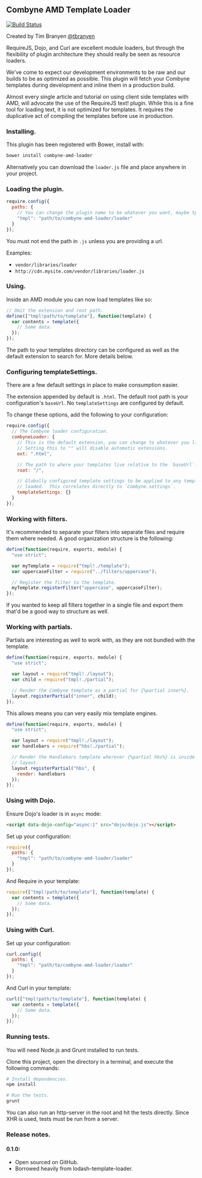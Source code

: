 Combyne AMD Template Loader
---------------------------

[![Build Status](https://travis-ci.org/tbranyen/combyne-amd-loader.png?branch=master)](https://travis-ci.org/tbranyen/combyne-amd-loader)

Created by Tim Branyen [@tbranyen](http://twitter.com/tbranyen)

RequireJS, Dojo, and Curl are excellent module loaders, but through the
flexibility of plugin architecture they should really be seen as resource
loaders.

We've come to expect our development environments to be raw and our builds to
be as optimized as possible.  This plugin will fetch your Combyne templates
during development and inline them in a production build.

Almost every single article and tutorial on using client side templates with
AMD, will advocate the use of the RequireJS text! plugin.  While this is a fine
tool for loading text, it is not optimized for templates.  It requires the
duplicative act of compiling the templates before use in production.

### Installing. ###

This plugin has been registered with Bower, install with:

``` bash
bower install combyne-amd-loader
```

Alternatively you can download the `loader.js` file and place anywhere in your
project.

### Loading the plugin. ###

``` javascript
require.config({
  paths: {
    // You can change the plugin name to be whatever you want, maybe tpl?
    "tmpl": "path/to/combyne-amd-loader/loader"
  }
});
```

You must not end the path in `.js` unless you are providing a url.

Examples:

* `vendor/libraries/loader`
* `http://cdn.mysite.com/vendor/libraries/loader.js`

### Using. ###

Inside an AMD module you can now load templates like so:

``` javascript
// Omit the extension and root path.
define(["tmpl!path/to/template"], function(template) {
  var contents = template({
    // Some data.
  });
});
```

The path to your templates directory can be configured as well as the default
extension to search for.  More details below.

### Configuring templateSettings. ###

There are a few default settings in place to make consumption easier.

The extension appended by default is `.html`.  The default root path is your
configuration's `baseUrl`.  No `templateSettings` are configured by default.

To change these options, add the following to your configuration:

``` javascript
require.config({
  // The Combyne loader configuration.
  combyneLoader: {
    // This is the default extension, you can change to whatever you like.
    // Setting this to "" will disable automatic extensions.
    ext: ".html",

    // The path to where your templates live relative to the `baseUrl`.
    root: "/",

    // Globally configured template settings to be applied to any templates
    // loaded.  This correlates directly to `Combyne.settings`.
    templateSettings: {}
  }
});
```

### Working with filters. ###

It's recommended to separate your filters into separate files and require them
where needed.  A good organization structure is the following:

``` javascript
define(function(require, exports, module) {
  "use strict";

  var myTemplate = require("tmpl!./template");
  var uppercaseFilter = require("../filters/uppercase");

  // Register the filter to the template.
  myTemplate.registerFilter("uppercase", uppercaseFilter);
});
```

If you wanted to keep all filters together in a single file and export them
that'd be a good way to structure as well.

### Working with partials. ###

Partials are interesting as well to work with, as they are not bundled with
the template.

``` javascript
define(function(require, exports, module) {
  "use strict";

  var layout = require("tmpl!./layout");
  var child = require("tmpl!./partial");

  // Render the Combyne template as a partial for {%partial inner%}.
  layout.registerPartial("inner", child);
});
```

This allows means you can very easily mix template engines.

``` javascript
define(function(require, exports, module) {
  "use strict";

  var layout = require("tmpl!./layout");
  var handlebars = require("hbs!./partial");

  // Render the Handlebars template wherever {%partial hbs%} is inside the
  // layout.
  layout.registerPartial("hbs", {
    render: handlebars
  });
});
```

### Using with Dojo. ###

Ensure Dojo's loader is in `async` mode:

``` html
<script data-dojo-config="async:1" src="dojo/dojo.js"></script>
```

Set up your configuration:

``` javascript
require({
  paths: {
    "tmpl": "path/to/combyne-amd-loader/loader"
  }
});
```

And Require in your template:

``` javascript
require(["tmpl!path/to/template"], function(template) {
  var contents = template({
    // Some data.
  });
});
```

### Using with Curl. ###

Set up your configuration:

``` javascript
curl.config({
  paths: {
    "tmpl": "path/to/combyne-amd-loader/loader"
  }
});
```

And Curl in your template:

``` javascript
curl(["tmpl!path/to/template"], function(template) {
  var contents = template({
    // Some data.
  });
});
```

### Running tests. ###

You will need Node.js and Grunt installed to run tests.

Clone this project, open the directory in a terminal, and execute the following
commands:

``` bash
# Install dependencies.
npm install

# Run the tests.
grunt
```

You can also run an http-server in the root and hit the tests directly.  Since
XHR is used, tests must be run from a server.

### Release notes. ###

#### 0.1.0: ####

* Open sourced on GitHub.
* Borrowed heavily from lodash-template-loader.
